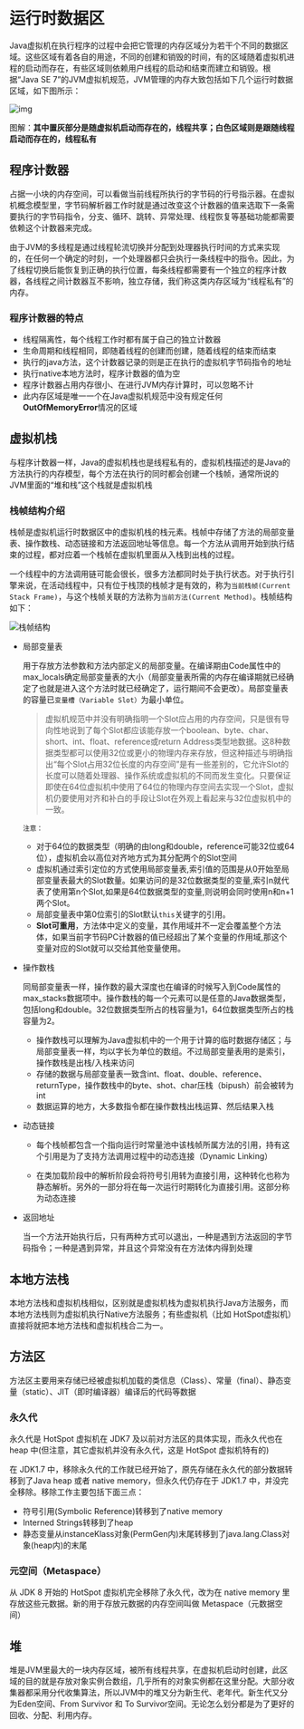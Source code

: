 # 运行时数据区

Java虚拟机在执行程序的过程中会把它管理的内存区域分为若干个不同的数据区域。这些区域有着各自的用途，不同的创建和销毁的时间，有的区域随着虚拟机进程的启动而存在，有些区域则依赖用户线程的启动和结束而建立和销毁。根据“Java SE 7”的JVM虚拟机规范，JVM管理的内存大致包括如下几个运行时数据区域，如下图所示：

![img](运行时数据区.assets/1326194-20180426163347176-898005313.png)

图解：**其中置灰部分是随虚拟机启动而存在的，线程共享；白色区域则是跟随线程启动而存在的，线程私有**

## 程序计数器

占据一小块的内存空间，可以看做当前线程所执行的字节码的行号指示器。在虚拟机概念模型里，字节码解析器工作时就是通过改变这个计数器的值来选取下一条需要执行的字节码指令，分支、循环、跳转、异常处理、线程恢复等基础功能都需要依赖这个计数器来完成。

由于JVM的多线程是通过线程轮流切换并分配到处理器执行时间的方式来实现的，在任何一个确定的时刻，一个处理器都只会执行一条线程中的指令。因此，为了线程切换后能恢复到正确的执行位置，每条线程都需要有一个独立的程序计数器，各线程之间计数器互不影响，独立存储，我们称这类内存区域为“线程私有”的内存。

### 程序计数器的特点

- 线程隔离性，每个线程工作时都有属于自己的独立计数器
- 生命周期和线程相同，即随着线程的创建而创建，随着线程的结束而结束
- 执行的java方法，这个计数器记录的则是正在执行的虚拟机字节码指令的地址
- 执行native本地方法时，程序计数器的值为空
- 程序计数器占用内存很小、在进行JVM内存计算时，可以忽略不计
- 此内存区域是唯一一个在Java虚拟机规范中没有规定任何**OutOfMemoryError**情况的区域



## 虚拟机栈

与程序计数器一样，Java的虚拟机栈也是线程私有的，虚拟机栈描述的是Java的方法执行的内存模型，每个方法在执行的同时都会创建一个栈帧，通常所说的JVM里面的“堆和栈”这个栈就是虚拟机栈

### 栈帧结构介绍

栈帧是虚拟机运行时数据区中的虚拟机栈的栈元素。栈帧中存储了方法的局部变量表、操作数栈、动态链接和方法返回地址等信息。每一个方法从调用开始到执行结束的过程，都对应着一个栈帧在虚拟机里面从入栈到出栈的过程。

一个线程中的方法调用链可能会很长，很多方法都同时处于执行状态。对于执行引擎来说，在活动线程中，只有位于栈顶的栈帧才是有效的，称为`当前栈帧(Current Stack Frame)`，与这个栈帧关联的方法称为`当前方法(Current Method)`。栈帧结构如下：

![栈帧结构](运行时数据区.assets/栈帧结构.jpg)

- 局部变量表

  用于存放方法参数和方法内部定义的局部变量。在编译期由Code属性中的max_locals确定局部变量表的大小（局部变量表所需的内存在编译期就已经确定了也就是进入这个方法时就已经确定了，运行期间不会更改）。局部变量表的容量已`变量槽（Variable Slot）`为最小单位。

  > 虚拟机规范中并没有明确指明一个Slot应占用的内存空间，只是很有导向性地说到了每个Slot都应该能存放一个boolean、byte、char、short、int、float、reference或return Address类型地数据。这8种数据类型都可以使用32位或更小的物理内存来存放，但这种描述与明确指出“每个Slot占用32位长度的内存空间”是有一些差别的，它允许Slot的长度可以随着处理器、操作系统或虚拟机的不同而发生变化。只要保证即使在64位虚拟机中使用了64位的物理内存空间去实现一个Slot，虚拟机仍要使用对齐和补白的手段让Slot在外观上看起来与32位虚拟机中的一致。

  `注意：`

  - 对于64位的数据类型（明确的由long和double，reference可能32位或64位），虚拟机会以高位对齐地方式为其分配两个的Slot空间
  - 虚拟机通过索引定位的方式使用局部变量表,索引值的范围是从0开始至局部变量表最大的Slot数量。如果访问的是32位数据类型的变量,索引n就代表了使用第n个Slot,如果是64位数据类型的变量,则说明会同时使用n和n+1两个Slot。
  - 局部变量表中第0位索引的Slot默认`this`关键字的引用。
  - **Slot可重用**，方法体中定义的变量，其作用域并不一定会覆盖整个方法体，如果当前字节码PC计数器的值已经超出了某个变量的作用域,那这个变量对应的Slot就可以交给其他变量使用。

- 操作数栈

  同局部变量表一样，操作数的最大深度也在编译的时候写入到Code属性的max_stacks数据项中。操作数栈的每一个元素可以是任意的Java数据类型，包括long和double。32位数据类型所占的栈容量为1，64位数据类型所占的栈容量为2。

  - 操作数栈可以理解为Java虚拟机中的一个用于计算的临时数据存储区；与局部变量表一样，均以字长为单位的数组。不过局部变量表用的是索引，操作数栈是出栈/入栈来访问
  - 存储的数据与局部变量表一致含int、float、double、reference、returnType，操作数栈中的byte、shot、char压栈（bipush）前会被转为int
  - 数据运算的地方，大多数指令都在操作数栈出栈运算、然后结果入栈

- 动态链接

  - 每个栈帧都包含一个指向运行时常量池中该栈帧所属方法的引用，持有这个引用是为了支持方法调用过程中的动态连接（Dynamic Linking）

  - 在类加载阶段中的解析阶段会将符号引用转为直接引用，这种转化也称为静态解析。另外的一部分将在每一次运行时期转化为直接引用。这部分称为动态连接

- 返回地址

  当一个方法开始执行后，只有两种方式可以退出，一种是遇到方法返回的字节码指令；一种是遇到异常，并且这个异常没有在方法体内得到处理

## 本地方法栈

本地方法栈和虚拟机栈相似，区别就是虚拟机栈为虚拟机执行Java方法服务，而本地方法栈则为虚拟机执行Native方法服务；有些虚拟机（比如 HotSpot虚拟机）直接将就把本地方法栈和虚拟机栈合二为一。

## 方法区

方法区主要用来存储已经被虚拟机加载的类信息（Class）、常量（final）、静态变量（static）、JIT（即时编译器）编译后的代码等数据

### 永久代

永久代是 HotSpot 虚拟机在 JDK7 及以前对方法区的具体实现，而永久代也在 heap 中(但注意，其它虚拟机并没有永久代，这是 HotSpot 虚拟机特有的)

在 JDK1.7 中，移除永久代的工作就已经开始了，原先存储在永久代的部分数据转移到了Java heap 或者 native memory，但永久代仍存在于 JDK1.7 中，并没完全移除。移除工作主要包括下面三点：

- 符号引用(Symbolic Reference)转移到了native memory
- Interned Strings转移到了heap
- 静态变量从instanceKlass对象(PermGen内)末尾转移到了java.lang.Class对象(heap内)的末尾

### 元空间（Metaspace）

从 JDK 8 开始的 HotSpot 虚拟机完全移除了永久代，改为在 native memory 里存放这些元数据。新的用于存放元数据的内存空间叫做 Metaspace（元数据空间）

## 堆

堆是JVM里最大的一块内存区域，被所有线程共享，在虚拟机启动时创建，此区域的目的就是存放对象实例合数组，几乎所有的对象实例都在这里分配。大部分收集器都采用分代收集算法，所以JVM中的堆又分为新生代、老年代。新生代又分为Eden空间、From Survivor 和 To Survivor空间。无论怎么划分都是为了更好的回收、分配、利用内存。
